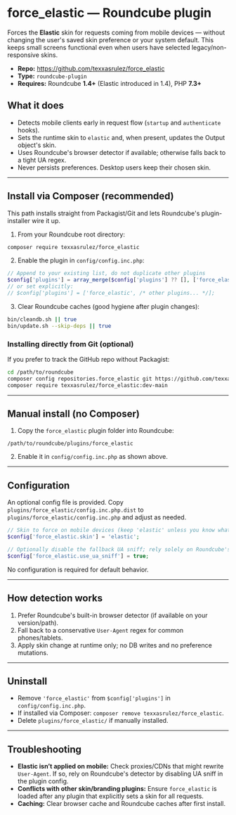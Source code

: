 # force_elastic — Roundcube plugin

Forces the **Elastic** skin for requests coming from mobile devices — without changing the user's saved skin preference or your system default. This keeps small screens functional even when users have selected legacy/non-responsive skins.

- **Repo:** https://github.com/texxasrulez/force_elastic
- **Type:** `roundcube-plugin`
- **Requires:** Roundcube **1.4+** (Elastic introduced in 1.4), PHP **7.3+**

## What it does

- Detects mobile clients early in request flow (`startup` and `authenticate` hooks).
- Sets the runtime skin to `elastic` and, when present, updates the Output object's skin.
- Uses Roundcube's browser detector if available; otherwise falls back to a tight UA regex.
- Never persists preferences. Desktop users keep their chosen skin.

---

## Install via Composer (recommended)

This path installs straight from Packagist/Git and lets Roundcube's plugin-installer wire it up.

1) From your Roundcube root directory:
```bash
composer require texxasrulez/force_elastic
```

2) Enable the plugin in `config/config.inc.php`:
```php
// Append to your existing list, do not duplicate other plugins
$config['plugins'] = array_merge($config['plugins'] ?? [], ['force_elastic']);
// or set explicitly:
// $config['plugins'] = ['force_elastic', /* other plugins... */];
```

3) Clear Roundcube caches (good hygiene after plugin changes):
```bash
bin/cleandb.sh || true
bin/update.sh --skip-deps || true
```

### Installing directly from Git (optional)

If you prefer to track the GitHub repo without Packagist:

```bash
cd /path/to/roundcube
composer config repositories.force_elastic git https://github.com/texxasrulez/force_elastic.git
composer require texxasrulez/force_elastic:dev-main
```

---

## Manual install (no Composer)

1) Copy the `force_elastic` plugin folder into Roundcube:
```
/path/to/roundcube/plugins/force_elastic
```

2) Enable it in `config/config.inc.php` as shown above.

---

## Configuration

An optional config file is provided. Copy `plugins/force_elastic/config.inc.php.dist` to `plugins/force_elastic/config.inc.php` and adjust as needed.

```php
// Skin to force on mobile devices (keep 'elastic' unless you know what you're doing)
$config['force_elastic.skin'] = 'elastic';

// Optionally disable the fallback UA sniff; rely solely on Roundcube's browser detector
$config['force_elastic.use_ua_sniff'] = true;
```

No configuration is required for default behavior.

---

## How detection works

1. Prefer Roundcube's built-in browser detector (if available on your version/path).
2. Fall back to a conservative `User-Agent` regex for common phones/tablets.
3. Apply skin change at runtime only; no DB writes and no preference mutations.

---

## Uninstall

- Remove `'force_elastic'` from `$config['plugins']` in `config/config.inc.php`.
- If installed via Composer: `composer remove texxasrulez/force_elastic`.
- Delete `plugins/force_elastic/` if manually installed.

---

## Troubleshooting

- **Elastic isn’t applied on mobile:** Check proxies/CDNs that might rewrite `User-Agent`. If so, rely on Roundcube's detector by disabling UA sniff in the plugin config.
- **Conflicts with other skin/branding plugins:** Ensure `force_elastic` is loaded after any plugin that explicitly sets a skin for all requests.
- **Caching:** Clear browser cache and Roundcube caches after first install.

